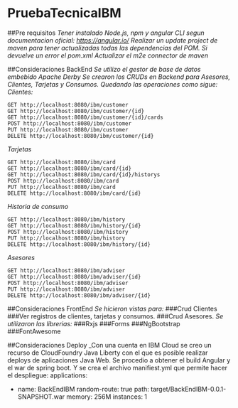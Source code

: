 # PruebaTecnicaIBM

##Pre requisitos
_Tener instalado Node.js, npm y angular CLI segun documentacion oficial: https://angular.io/_
_Realizar un update project de maven para tener actualizadas todas las dependencias del POM._
_Si devuelve un error el pom.xml Actualizar el m2e connector de maven_

##Consideraciones BackEnd
_Se utilizo el gestor de base de datos embebido Apache Derby_
_Se crearon los CRUDs en Backend para Asesores, Clientes, Tarjetas y Consumos. Quedando las operaciones como sigue:_
_Clientes:_
```
GET http://localhost:8080/ibm/customer
GET http://localhost:8080/ibm/customer/{id}
GET http://localhost:8080/ibm/customer/{id}/cards
POST http://localhost:8080/ibm/customer
PUT http://localhost:8080/ibm/customer
DELETE http://localhost:8080/ibm/customer/{id}
```
_Tarjetas_
```
GET http://localhost:8080/ibm/card
GET http://localhost:8080/ibm/card/{id}
GET http://localhost:8080/ibm/card/{id}/historys
POST http://localhost:8080/ibm/card
PUT http://localhost:8080/ibm/card
DELETE http://localhost:8080/ibm/card/{id}
```
_Historia de consumo_
```
GET http://localhost:8080/ibm/history
GET http://localhost:8080/ibm/history/{id}
POST http://localhost:8080/ibm/history
PUT http://localhost:8080/ibm/history
DELETE http://localhost:8080/ibm/history/{id}
```
_Asesores_
```
GET http://localhost:8080/ibm/adviser
GET http://localhost:8080/ibm/adviser/{id}
POST http://localhost:8080/ibm/adviser
PUT http://localhost:8080/ibm/adviser
DELETE http://localhost:8080/ibm/adviser/{id}
```

##Consideraciones FrontEnd
_Se hicieron vistas para:_
###Crud Clientes
###Ver registros de clientes, tarjetas y consumos.
###Crud Asesores.
_Se utilizaron las librerias:_
###Rxjs
###Forms
###NgBootstrap
###FontAwesome

##Consideraciones Deploy
_Con una cuenta en IBM Cloud se creo un recurso de CloudFoundry Java Liberty con el que es posible realizar deploys de aplicaciones Java Web. Se procedio a obtener el build Angular y el war de spring boot. Y se crea el archivo manifiest.yml que permite hacer el despliegue:
applications:
   - name: BackEndIBM
     random-route: true
     path: target/BackEndIBM-0.0.1-SNAPSHOT.war
     memory: 256M
     instances: 1
